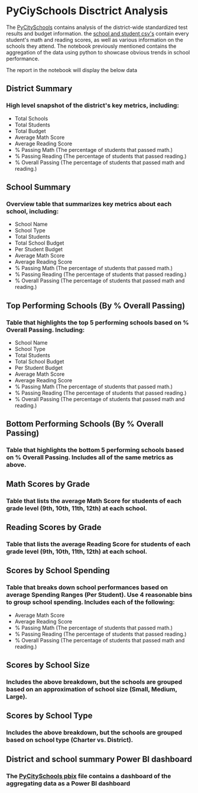 # PyCiySchools Disctrict Analysis


The [PyCitySchools](./PyCitySchools_starter.ipynb) contains analysis of the district-wide standardized test results and budget information. the [school and student csv's](./Resources) contain every student's math and reading scores, as well as various information on the schools they attend. The notebook previously mentioned contains the aggregation of the data using python to showcase obvious trends in school performance.

The report in the notebook will display the below  data

## District Summary

### High level snapshot of the district's key metrics, including:

* Total Schools
* Total Students
* Total Budget
* Average Math Score
* Average Reading Score
* % Passing Math (The percentage of students that passed math.)
* % Passing Reading (The percentage of students that passed reading.)
* % Overall Passing (The percentage of students that passed math and reading.)

## School Summary

### Overview table that summarizes key metrics about each school, including:

* School Name
* School Type
* Total Students
* Total School Budget
* Per Student Budget
* Average Math Score
* Average Reading Score
* % Passing Math (The percentage of students that passed math.)
* % Passing Reading (The percentage of students that passed reading.)
* % Overall Passing (The percentage of students that passed math and reading.)

## Top Performing Schools (By % Overall Passing)

### Table that highlights the top 5 performing schools based on % Overall Passing. Including:

* School Name
* School Type
* Total Students
* Total School Budget
* Per Student Budget
* Average Math Score
* Average Reading Score
* % Passing Math (The percentage of students that passed math.)
* % Passing Reading (The percentage of students that passed reading.)
* % Overall Passing (The percentage of students that passed math and reading.)

## Bottom Performing Schools (By % Overall Passing)

### Table that highlights the bottom 5 performing schools based on % Overall Passing. Includes all of the same metrics as above.

## Math Scores by Grade

### Table that lists the average Math Score for students of each grade level (9th, 10th, 11th, 12th) at each school.

## Reading Scores by Grade

### Table that lists the average Reading Score for students of each grade level (9th, 10th, 11th, 12th) at each school.

## Scores by School Spending

### Table that breaks down school performances based on average Spending Ranges (Per Student). Use 4 reasonable bins to group school spending. Includes each of the following:

* Average Math Score
* Average Reading Score
* % Passing Math (The percentage of students that passed math.)
* % Passing Reading (The percentage of students that passed reading.)
* % Overall Passing (The percentage of students that passed math and reading.)

## Scores by School Size

### Includes the above breakdown, but the schools are grouped based on an approximation of school size (Small, Medium, Large).

## Scores by School Type

### Includes the above breakdown, but the schools are grouped based on school type (Charter vs. District).

## District and school summary Power BI dashboard

### The [PyCitySchools pbix](./PyCitySchools.pbix) file contains a dashboard of the aggregating data as a Power BI dashboard

